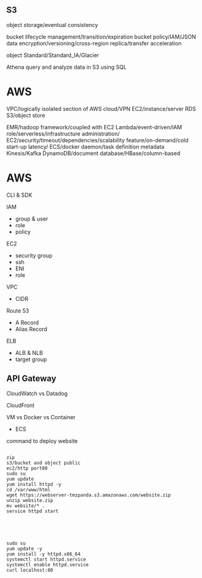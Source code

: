 ## S3
object storage/eventual consistency

bucket
lifecycle management/transition/expiration
bucket policy/IAM/JSON
data encryption/versioning/cross-region replica/transfer acceleration

object
Standard/Standard_IA/Glacier


Athena
query and analyze data in S3 using SQL




# AWS
VPC/logically isolated section of AWS cloud/VPN
EC2/instance/server
RDS
S3/object store

EMR/hadoop framework/coupled with EC2
Lambda/event-driven/IAM role/serverless/infrastructure administration/
EC2/security/timeout/dependencies/scalability feature/on-demand/cold start-up latency/
ECS/docker daemon/task definition metadata
Kinesis/Kafka
DynamoDB/document database/HBase/column-based




# AWS

CLI & SDK

IAM
- group & user
- role
- policy

EC2
- security group
- ssh
- ENI
- role

VPC
- CIDR





Route 53
- A Record
- Alias Record


ELB 
- ALB & NLB
- target group



API Gateway
- 

CloudWatch vs Datadog


CloudFront


VM vs Docker vs Container
- ECS




command to deploy website 
```shell

zip
s3/bucket and object public
ec2/http port80
sudo su
yum update
yum install httpd -y
cd /var/www/html
wget https://webserver-tmzpanda.s3.amazonaws.com/website.zip
unzip website.zip
mv website/* .
service httpd start





sudo su
yum update -y
yum install -y httpd.x86_64
systemctl start httpd.service
systemctl enable httpd.service
curl localhost:80

```
